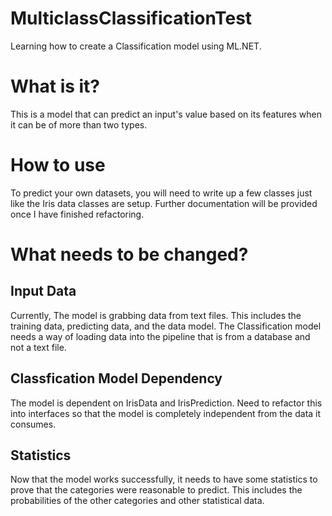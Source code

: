 # MulticlassClassificationTest
Learning how to create a Classification model using ML.NET.

# What is it?
This is a model that can predict an input's value based on its features when it can be of more than two types.

# How to use
To predict your own datasets, you will need to write up a few classes just like the Iris data classes are setup. 
Further documentation will be provided once I have finished refactoring.

# What needs to be changed?
## Input Data
Currently, The model is grabbing data from text files. This includes the training data, predicting data, and the data model.
The Classification model needs a way of loading data into the pipeline that is from a database and not a text file.

## Classfication Model Dependency
The model is dependent on IrisData and IrisPrediction. Need to refactor this into interfaces so that the model is completely independent from the data it consumes.

## Statistics
Now that the model works successfully, it needs to have some statistics to prove that the categories were reasonable to predict.
This includes the probabilities of the other categories and other statistical data.